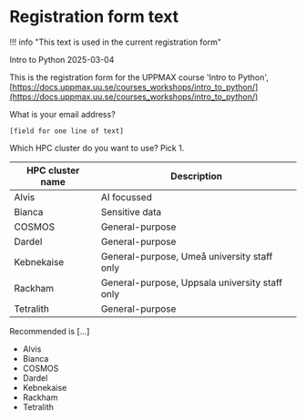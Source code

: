 # Registration form text

!!! info "This text is used in the current registration form"

Intro to Python 2025-03-04

This is the registration form for the UPPMAX course 'Intro to Python',
[https://docs.uppmax.uu.se/courses_workshops/intro_to_python/](https://docs.uppmax.uu.se/courses_workshops/intro_to_python/)

What is your email address?

```text
[field for one line of text]
```

Which HPC cluster do you want to use? Pick 1.

HPC cluster name|Description
----------------|---------------
Alvis           |AI focussed
Bianca          |Sensitive data
COSMOS          |General-purpose
Dardel          |General-purpose
Kebnekaise      |General-purpose, Umeå university staff only
Rackham         |General-purpose, Uppsala university staff only
Tetralith       |General-purpose

Recommended is [...]

- Alvis
- Bianca
- COSMOS
- Dardel
- Kebnekaise
- Rackham
- Tetralith
